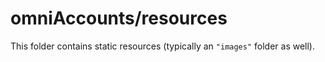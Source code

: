# omniAccounts/resources

This folder contains static resources (typically an `"images"` folder as well).

